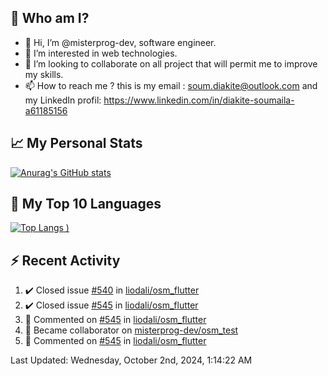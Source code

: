 ## **🔎 Who am I?**
- 👋 Hi, I’m @misterprog-dev, software engineer.
- 👀 I’m interested in web technologies.
- 💞️ I’m looking to collaborate on all project that will permit me to improve my skills.
- 📫 How to reach me ? this is my email : soum.diakite@outlook.com and my LinkedIn profil: https://www.linkedin.com/in/diakite-soumaila-a61185156


## **📈 My Personal Stats**
[![Anurag's GitHub stats](https://github-readme-stats.vercel.app/api?username=misterprog-dev&count_private=true&show_icons=true)](https://github.com/anuraghazra/github-readme-stats)

## **📣 My Top 10 Languages**
[![Top Langs](https://github-readme-stats.vercel.app/api/top-langs/?username=misterprog-dev&langs_count=10&layout=compact&hide=html,css&hide_title=true&&&show_icons=true)
)](https://github.com/anuraghazra/github-readme-stats)

## **⚡ Recent Activity**
<!--RECENT_ACTIVITY:start-->
1. ✔️ Closed issue [#540](https://github.com/liodali/osm_flutter/issues/540) in [liodali/osm_flutter](https://github.com/liodali/osm_flutter)<br>
2. ✔️ Closed issue [#545](https://github.com/liodali/osm_flutter/issues/545) in [liodali/osm_flutter](https://github.com/liodali/osm_flutter)<br>
3. 💬 Commented on [#545](https://github.com/liodali/osm_flutter/issues/545#issuecomment-2261519198) in [liodali/osm_flutter](https://github.com/liodali/osm_flutter)<br>
4. 🤝 Became collaborator on [misterprog-dev/osm_test](https://github.com/misterprog-dev/osm_test)<br>
5. 💬 Commented on [#545](https://github.com/liodali/osm_flutter/issues/545#issuecomment-2259333229) in [liodali/osm_flutter](https://github.com/liodali/osm_flutter)<br>
<!--RECENT_ACTIVITY:end-->
<!--RECENT_ACTIVITY:last_update-->
Last Updated: Wednesday, October 2nd, 2024, 1:14:22 AM
<!--RECENT_ACTIVITY:last_update_end-->

<!---
misterprog-dev/misterprog-dev is a ✨ special ✨ repository because its `README.md` (this file) appears on your GitHub profile.
You can click the Preview link to take a look at your changes.
--->


